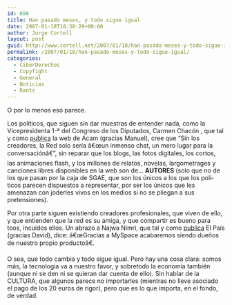 ```yaml
---
id: 696
title: Han pasado meses, y todo sigue igual
date: 2007-01-18T18:30:29+00:00
author: Jorge Cortell
layout: post
guid: http://www.cortell.net/2007/01/18/han-pasado-meses-y-todo-sigue-igual/
permalink: /2007/01/18/han-pasado-meses-y-todo-sigue-igual/
categories:
  - CiberDerechos
  - Copyfight
  - General
  - Noticias
  - Rants
---
```

O por lo menos eso parece.

Los polí­ticos, que siguen sin dar muestras de entender nada, como la Vicepresidenta 1-ª del Congreso de los Diputados, Carmen Chacón , que tal y como <a target="_blank" title="noticia en Acam" href="http://www.acam.es/noticias_detalle.php?id=1968">publica</a> la web de Acam (gracias Manuel), cree que &#8220;Sin los creadores, la Red solo serí­a â€œun inmenso chat, un mero lugar para la conversaciónâ€&#8221;, sin reparar que los blogs, las fotos digitales, los cortos, las animaciones flash, y los millones de relatos, novelas, largometrages y canciones libres disponibles en la web son de&#8230; **AUTORES** (solo que no de los que pasan por la caja de SGAE, que son los únicos a los que los polí­ticos parecen dispuestos a representar, por ser los únicos que les amenazan con joderles vivos en los medios si no se pliegan a sus pretensiones).
  
Por otra parte siguen existiendo creadores profesionales, que viven de ello, y que entienden que la red es su amiga, y que compartir es bueno para toos, incuí­dos ellos. Un abrazo a Najwa Nimri, que tal y como <a target="_blank" title="El Paí­s" href="http://www.elpais.com/articulo/internet/Najwa/Nimri/Gracias/MySpace/acabaremos/siendo/duenos/propio/producto/elpeputec/20070114elpepunet_2/Tes">publica</a> El Paí­s (gracias David), dice: â€œGracias a MySpace acabaremos siendo dueños de nuestro propio productoâ€.

O sea, que todo cambia y todo sigue igual. Pero hay una cosa clara: somos más, la tecnologí­a va a nuestro favor, y sobretodo la economí­a también (aunque ni se den ni se quieran dar cuenta de ello). Sin hablar de la CULTURA, que algunos parece no importarles (mientras no lleve asociado el pago de los 20 euros de rigor), pero que es lo que importa, en el fondo, de verdad.
